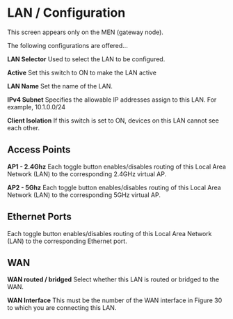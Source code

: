 # LAN / Configuration

This screen appears only on the MEN (gateway node). 

The following configurations are offered...

**LAN Selector**
Used to select the LAN to be configured.

**Active**
Set this switch to ON to make the LAN active

**LAN Name**
Set the name of the LAN.

**IPv4 Subnet**
Specifies the allowable IP addresses assign to this LAN. For example, 10.1.0.0/24

**Client Isolation**
If this switch is set to ON, devices on this LAN cannot see each other.

## Access Points

**AP1 - 2.4Ghz**
Each toggle button enables/disables routing of this Local Area Network (LAN) to the corresponding 2.4GHz virtual AP.

**AP2 - 5Ghz**
Each toggle button enables/disables routing of this Local Area Network (LAN) to the corresponding 5GHz virtual AP.

## Ethernet Ports
Each toggle button enables/disables routing of this Local Area Network (LAN) to the corresponding Ethernet port.

## WAN

**WAN routed / bridged**
Select whether this LAN is routed or bridged to the WAN.

**WAN Interface**
This must be the number of the WAN interface in Figure 30 to which you are connecting this LAN.

